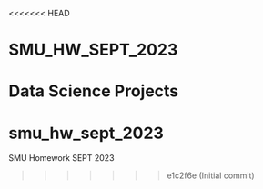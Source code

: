 <<<<<<< HEAD
# SMU_HW_SEPT_2023
Data Science Projects
=======
# smu_hw_sept_2023
SMU Homework SEPT 2023
>>>>>>> e1c2f6e (Initial commit)

